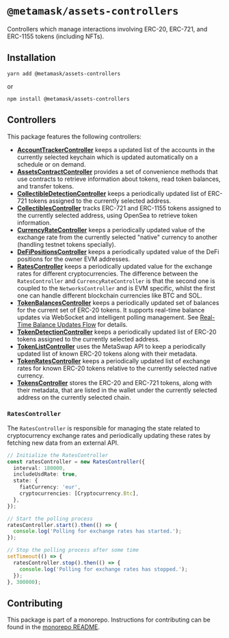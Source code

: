 # `@metamask/assets-controllers`

Controllers which manage interactions involving ERC-20, ERC-721, and ERC-1155 tokens (including NFTs).

## Installation

`yarn add @metamask/assets-controllers`

or

`npm install @metamask/assets-controllers`

## Controllers

This package features the following controllers:

- [**AccountTrackerController**](src/AccountTrackerController.ts) keeps a updated list of the accounts in the currently selected keychain which is updated automatically on a schedule or on demand.
- [**AssetsContractController**](src/AssetsContractController.ts) provides a set of convenience methods that use contracts to retrieve information about tokens, read token balances, and transfer tokens.
- [**CollectibleDetectionController**](src/CollectibleDetectionController.ts) keeps a periodically updated list of ERC-721 tokens assigned to the currently selected address.
- [**CollectiblesController**](src/CollectiblesController.ts) tracks ERC-721 and ERC-1155 tokens assigned to the currently selected address, using OpenSea to retrieve token information.
- [**CurrencyRateController**](src/CurrencyRateController.ts) keeps a periodically updated value of the exchange rate from the currently selected "native" currency to another (handling testnet tokens specially).
- [**DeFiPositionsController**](src/DeFiPositionsController/DeFiPositionsController.ts.ts) keeps a periodically updated value of the DeFi positions for the owner EVM addresses.
- [**RatesController**](src/RatesController/RatesController.ts) keeps a periodically updated value for the exchange rates for different cryptocurrencies. The difference between the `RatesController` and `CurrencyRateController` is that the second one is coupled to the `NetworksController` and is EVM specific, whilst the first one can handle different blockchain currencies like BTC and SOL.
- [**TokenBalancesController**](src/TokenBalancesController.ts) keeps a periodically updated set of balances for the current set of ERC-20 tokens. It supports real-time balance updates via WebSocket and intelligent polling management. See [Real-Time Balance Updates Flow](./REAL_TIME_BALANCE_UPDATES.md) for details.
- [**TokenDetectionController**](src/TokenDetectionController.ts) keeps a periodically updated list of ERC-20 tokens assigned to the currently selected address.
- [**TokenListController**](src/TokenListController.ts) uses the MetaSwap API to keep a periodically updated list of known ERC-20 tokens along with their metadata.
- [**TokenRatesController**](src/TokenRatesController.ts) keeps a periodically updated list of exchange rates for known ERC-20 tokens relative to the currently selected native currency.
- [**TokensController**](src/TokensController.ts) stores the ERC-20 and ERC-721 tokens, along with their metadata, that are listed in the wallet under the currently selected address on the currently selected chain.

### `RatesController`

The `RatesController` is responsible for managing the state related to cryptocurrency exchange rates and periodically updating these rates by fetching new data from an external API.

```ts
// Initialize the RatesController
const ratesController = new RatesController({
  interval: 180000,
  includeUsdRate: true,
  state: {
    fiatCurrency: 'eur',
    cryptocurrencies: [Cryptocurrency.Btc],
  },
});

// Start the polling process
ratesController.start().then(() => {
  console.log('Polling for exchange rates has started.');
});

// Stop the polling process after some time
setTimeout(() => {
  ratesController.stop().then(() => {
    console.log('Polling for exchange rates has stopped.');
  });
}, 300000);
```

## Contributing

This package is part of a monorepo. Instructions for contributing can be found in the [monorepo README](https://github.com/MetaMask/core#readme).
